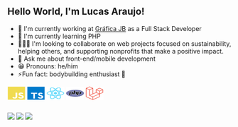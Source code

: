 ## Hello World, I'm Lucas Araujo!
- 🔭 I'm currently working at [Gráfica JB](https://www.grafjb.com.br) as a Full Stack Developer
- 🌱 I'm currently learning PHP
- 🧑‍🤝‍🧑 I'm looking to collaborate on web projects focused on sustainability, helping others, and supporting nonprofits that make a positive impact.
- 💭 Ask me about front-end/mobile development
- 😁 Pronouns: he/him
- ⚡Fun fact: bodybuilding enthusiast 💪

<div style="display: inline_block">
  <img align="center" alt="Lucas JavaScript" height="30" width="40" src="https://raw.githubusercontent.com/devicons/devicon/master/icons/javascript/javascript-plain.svg">
  <img align="center" alt="Lucas TypeScript" height="30" width="40" src="https://raw.githubusercontent.com/devicons/devicon/master/icons/typescript/typescript-plain.svg">
  <img align="center" alt="Lucas React" height="30" width="40" src="https://raw.githubusercontent.com/devicons/devicon/master/icons/react/react-original.svg">
  <img align="center" alt="Lucas PHP" height="30" width="40" src="https://raw.githubusercontent.com/devicons/devicon/master/icons/php/php-original.svg">
  <img align="center" alt="Lucas Laravel" height="30" width="40" src="https://raw.githubusercontent.com/devicons/devicon/master/icons/laravel/laravel-original.svg">
</div>

##

<div>
    <a href="https://www.linkedin.com/in/lucas-araujo-costa-/" target="_blank"><img src="https://img.shields.io/badge/-LinkedIn-%230077B5?style=for-the-badge&logo=linkedin&logoColor=white"></a>
    <a href="https://discordapp.com/users/seu-usuario" target="_blank"><img src="https://img.shields.io/badge/-Discord-%237289DA?style=for-the-badge&logo=discord&logoColor=white"></a>
    <a href="mailto:lucasaraujo1964@gmail.com"><img src="https://img.shields.io/badge/-Gmail-%23333?style=for-the-badge&logo=gmail&logoColor=white"></a>
</div>
